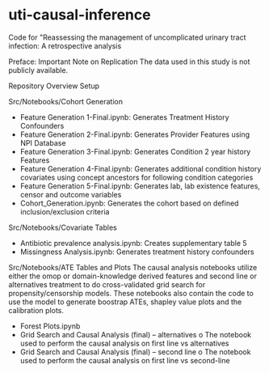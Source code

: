 # uti-causal-inference

Code for "Reassessing the management of uncomplicated urinary tract infection: A retrospective analysis

Preface: Important Note on Replication
The data used in this study is not publicly available. 

Repository Overview
Setup

Src/Notebooks/Cohort Generation

-	Feature Generation 1-Final.ipynb: 
  	Generates Treatment History Confounders
-	Feature Generation 2-Final.ipynb: 
  	Generates Provider Features using NPI Database
-	Feature Generation 3-Final.ipynb: 
    Generates Condition 2 year history Features
-	Feature Generation 4-Final.ipynb: 
     Generates additional condition history covariates using concept ancestors for following condition categories
-	Feature Generation 5-Final.ipynb: 
      Generates lab, lab existence features, censor and outcome variables
  -	Cohort_Generation.ipynb:
    Generates the cohort based on defined inclusion/exclusion criteria


Src/Notebooks/Covariate Tables
-	Antibiotic prevalence analysis.ipynb:
  	Creates supplementary table 5
-	Missingness Analysis.ipynb:
  	Generates treatment history confounders
  
Src/Notebooks/ATE Tables and Plots
The causal analysis notebooks utilize either the omop or domain-knowledge derived features and second line or alternatives treatment to do cross-validated grid search for propensity/censorship models. These notebooks also contain the code to use the model to generate boostrap ATEs, shapley value plots and the calibration plots.
-	Forest Plots.ipynb
-	Grid Search and Causal Analysis (final) – alternatives
  o	The notebook used to perform the causal analysis on first line vs alternatives
-	Grid Search and Causal Analysis (final) – second line
  o	The notebook used to perform the causal analysis on first line vs second-line
